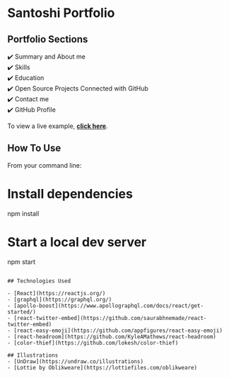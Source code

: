 # Santoshi Portfolio 


## Portfolio Sections
✔️ Summary and About me\
✔️ Skills\
✔️ Education\
✔️ Open Source Projects Connected with GitHub\
✔️ Contact me\
✔️ GitHub Profile

To view a live example, **[click here](https://developerfolio.js.org/)**.



## How To Use 

From your command line:


# Install dependencies
npm install

# Start a local dev server
npm start
```

## Technologies Used 

- [React](https://reactjs.org/)
- [graphql](https://graphql.org/)
- [apollo-boost](https://www.apollographql.com/docs/react/get-started/)
- [react-twitter-embed](https://github.com/saurabhnemade/react-twitter-embed)
- [react-easy-emoji](https://github.com/appfigures/react-easy-emoji)
- [react-headroom](https://github.com/KyleAMathews/react-headroom)
- [color-thief](https://github.com/lokesh/color-thief)

## Illustrations
- [UnDraw](https://undraw.co/illustrations)
- [Lottie by Oblikweare](https://lottiefiles.com/oblikweare)



